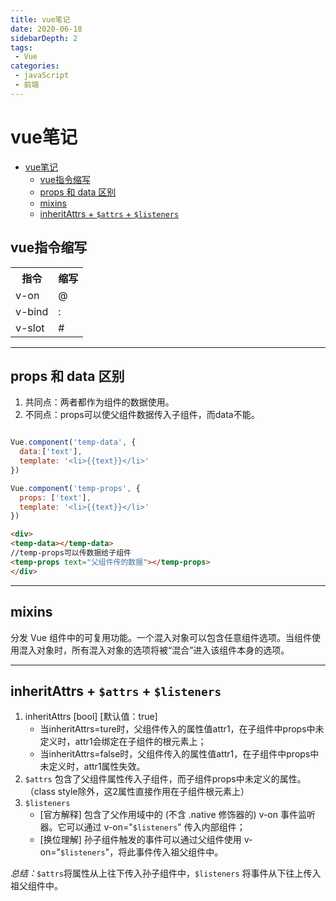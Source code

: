 ```yaml
---
title: vue笔记
date: 2020-06-18
sidebarDepth: 2
tags:
 - Vue
categories:
 - javaScript
 - 前端
---
```

# vue笔记
- [vue笔记](#vue笔记)
  - [vue指令缩写](#vue指令缩写)
  - [props 和 data 区别](#props-和-data-区别)
  - [mixins](#mixins)
  - [inheritAttrs + `$attrs` + `$listeners`](#inheritattrs--attrs--listeners)
## vue指令缩写
<table>
<tr><th>指令</th><th>缩写</th></tr>
<tr><td>v-on</td><td>@</td></tr>
<tr><td>v-bind</td><td>:</td></tr>
<tr><td>v-slot</td><td>#</td></tr>
</table>

-----------------
## props 和 data 区别

1. 共同点：两者都作为组件的数据使用。
2. 不同点：props可以使父组件数据传入子组件，而data不能。
```js

Vue.component('temp-data', {
  data:['text'],
  template: '<li>{{text}}</li>'
})

Vue.component('temp-props', {
  props: ['text'],
  template: '<li>{{text}}</li>'
})
```
```html
<div>
<temp-data></temp-data>
//temp-props可以传数据给子组件
<temp-props text="父组件传的数据"></temp-props>
</div>
```
------------
## mixins
分发 Vue 组件中的可复用功能。一个混入对象可以包含任意组件选项。当组件使用混入对象时，所有混入对象的选项将被“混合”进入该组件本身的选项。

-----------
## inheritAttrs + `$attrs` + `$listeners`
1. inheritAttrs [bool] [默认值：true] 
   - 当inheritAttrs=ture时，父组件传入的属性值attr1，在子组件中props中未定义时，attr1会绑定在子组件的根元素上；
   - 当inheritAttrs=false时，父组件传入的属性值attr1，在子组件中props中未定义时，attr1属性失效。
2. `$attrs` 包含了父组件属性传入子组件，而子组件props中未定义的属性。（class style除外，这2属性直接作用在子组件根元素上）
3. `$listeners` 
   - [官方解释] 包含了父作用域中的 (不含 .native 修饰器的) v-on 事件监听器。它可以通过 v-on="`$listeners`" 传入内部组件；
   - [换位理解] 孙子组件触发的事件可以通过父组件使用 v-on="`$listeners`"，将此事件传入祖父组件中。

*总结：*`$attrs`将属性从上往下传入孙子组件中，`$listeners` 将事件从下往上传入祖父组件中。